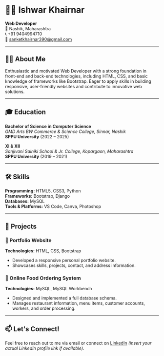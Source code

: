 # 👨‍💻 Ishwar Khairnar

**Web Developer**  
📍 Nashik, Maharashtra  
📞 +91 9404994710  
📧 sanketkhairnar390@gmail.com  

---

## 🧑‍💼 About Me

Enthusiastic and motivated Web Developer with a strong foundation in front-end and back-end technologies, including HTML, CSS, and basic knowledge of frameworks like Bootstrap. Eager to apply skills in building responsive, user-friendly websites and contribute to innovative web solutions.

---

## 🎓 Education

**Bachelor of Science in Computer Science**  
*GMD Arts BW Commerce & Science College, Sinnar, Nashik*  
**SPPU University** (2022 – 2025)

**XI & XII**  
*Sanjivani Sainiki School & Jr. College, Kopargaon, Maharashtra*  
**SPPU University** (2019 – 2021)

---

## 🛠️ Skills

**Programming:** HTML5, CSS3, Python  
**Frameworks:** Bootstrap, Django  
**Databases:** MySQL  
**Tools & Platforms:** VS Code, Canva, Photoshop  

---

## 💼 Projects

### 📁 Portfolio Website
**Technologies:** HTML, CSS, Bootstrap  
- Developed a responsive personal portfolio website.  
- Showcases skills, projects, contact, and address information.  

### 🍴 Online Food Ordering System
**Technologies:** MySQL, MySQL Workbench  
- Designed and implemented a full database schema.  
- Manages restaurant information, menu items, customer accounts, workers, and order processing.

---

## 📫 Let's Connect!

Feel free to reach out to me via email or connect on [LinkedIn](#) *(insert your actual LinkedIn profile link if available)*.

